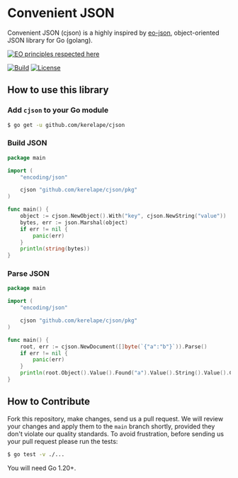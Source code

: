 <!-- 
MIT License

Copyright (c) 2023 kerelape

Permission is hereby granted, free of charge, to any person obtaining a copy
of this software and associated documentation files (the "Software"), to deal
in the Software without restriction, including without limitation the rights
to use, copy, modify, merge, publish, distribute, sublicense, and/or sell
copies of the Software, and to permit persons to whom the Software is
furnished to do so, subject to the following conditions:

The above copyright notice and this permission notice shall be included in
all copies or substantial portions of the Software.

THE SOFTWARE IS PROVIDED "AS IS", WITHOUT WARRANTY OF ANY KIND, EXPRESS OR
IMPLIED, INCLUDING BUT NOT LIMITED TO THE WARRANTIES OF MERCHANTABILITY,
FITNESS FOR A PARTICULAR PURPOSE AND NONINFRINGEMENT. IN NO EVENT SHALL THE
AUTHORS OR COPYRIGHT HOLDERS BE LIABLE FOR ANY CLAIM, DAMAGES OR OTHER
LIABILITY, WHETHER IN AN ACTION OF CONTRACT, TORT OR OTHERWISE, ARISING FROM,
OUT OF OR IN CONNECTION WITH THE SOFTWARE OR THE USE OR OTHER DEALINGS IN
THE SOFTWARE. 
-->
# Convenient JSON

Convenient JSON (cjson) is a highly inspired by [eo-json](https://github.com/objectionary/eo-json), object-oriented JSON library for Go (golang).

[![EO principles respected here](https://www.elegantobjects.org/badge.svg)](https://www.elegantobjects.org)

[![Build](https://github.com/kerelape/cjson/actions/workflows/build.yml/badge.svg?branch=main)](https://github.com/kerelape/cjson/actions/workflows/build.yml)
[![License](https://img.shields.io/badge/license-MIT-green.svg)](https://github.com/kerelape/cjson/blob/main/LICENSE.txt)

## How to use this library

### Add `cjson` to your Go module

```bash
$ go get -u github.com/kerelape/cjson
```

### Build JSON

```go
package main

import (
    "encoding/json"

    cjson "github.com/kerelape/cjson/pkg"
)

func main() {
    object := cjson.NewObject().With("key", cjson.NewString("value"))
    bytes, err := json.Marshal(object)
    if err != nil {
        panic(err)
    }
    println(string(bytes))
}
```

### Parse JSON

```go
package main

import (
    "encoding/json"

    cjson "github.com/kerelape/cjson/pkg"
)

func main() {
    root, err := cjson.NewDocument([]byte(`{"a":"b"}`)).Parse()
    if err != nil {
        panic(err)
    }
    println(root.Object().Value().Found("a").Value().String().Value().Content())
}
```

## How to Contribute

Fork this repository, make changes, send us a pull request. We will review your changes and apply them to the `main` branch shortly, provided they don't violate our quality standards. To avoid frustration, before sending us your pull request please run the tests:

```bash
$ go test -v ./...
```

You will need Go 1.20+.
